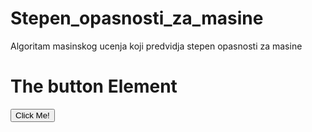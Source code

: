 # Stepen_opasnosti_za_masine
Algoritam masinskog ucenja koji predvidja stepen opasnosti za masine
<html>
<body>

<h1>The button Element</h1>

<button type="button" onclick="alert('Hello world!')">Click Me!</button>
 
</body>
</html>

